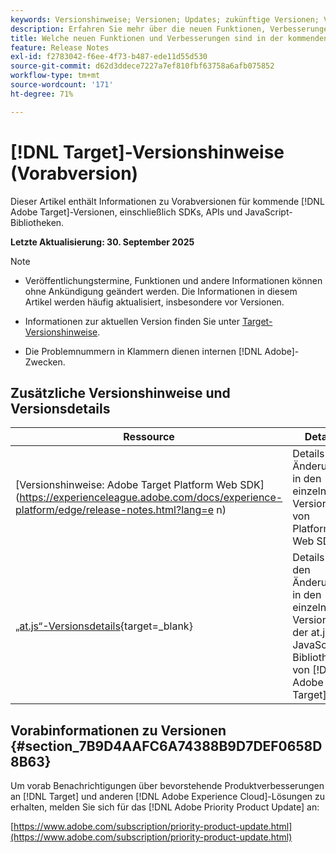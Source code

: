 ```yaml
---
keywords: Versionshinweise; Versionen; Updates; zukünftige Versionen; Verbesserungen; neue Funktionen; Fehlerbehebungen; Updates; Vorabversion; frühzeitiger Zugriff
description: Erfahren Sie mehr über die neuen Funktionen, Verbesserungen und Fehlerbehebungen in der kommenden Version von [!DNL Target] sowie in den zugehörigen SDKs, APIs und JavaScript-Bibliotheken.
title: Welche neuen Funktionen und Verbesserungen sind in der kommenden  [!DNL Target] -Version enthalten?
feature: Release Notes
exl-id: f2783042-f6ee-4f73-b487-ede11d55d530
source-git-commit: d62d3ddece7227a7ef810fbf63758a6afb075852
workflow-type: tm+mt
source-wordcount: '171'
ht-degree: 71%

---
```


# [!DNL Target]-Versionshinweise (Vorabversion)

Dieser Artikel enthält Informationen zu Vorabversionen für kommende [!DNL Adobe Target]-Versionen, einschließlich SDKs, APIs und JavaScript-Bibliotheken.

**Letzte Aktualisierung: 30. September 2025**

>[!NOTE]
>
>* Veröffentlichungstermine, Funktionen und andere Informationen können ohne Ankündigung geändert werden. Die Informationen in diesem Artikel werden häufig aktualisiert, insbesondere vor Versionen.
>
>* Informationen zur aktuellen Version finden Sie unter [Target-Versionshinweise](release-notes.md).
>
>* Die Problemnummern in Klammern dienen internen [!DNL Adobe]-Zwecken.

## Zusätzliche Versionshinweise und Versionsdetails

| Ressource | Details |
|--- |--- |
| [Versionshinweise: Adobe Target Platform Web SDK]&#x200B;(https://experienceleague.adobe.com/docs/experience-platform/edge/release-notes.html?lang=e n) | Details zu Änderungen in den einzelnen Versionen von Platform Web SDK. |
| [„at.js“-Versionsdetails](https://experienceleague.adobe.com/docs/target-dev/developer/client-side/at-js-implementation/target-atjs-versions.html?lang=de){target=_blank} | Details zu den Änderungen in den einzelnen Versionen der at.js-JavaScript-Bibliothek von [!DNL Adobe Target] |

## Vorabinformationen zu Versionen {#section_7B9D4AAFC6A74388B9D7DEF0658D8B63}

Um vorab Benachrichtigungen über bevorstehende Produktverbesserungen an [!DNL Target] und anderen [!DNL Adobe Experience Cloud]-Lösungen zu erhalten, melden Sie sich für das [!DNL Adobe Priority Product Update] an:

[https://www.adobe.com/subscription/priority-product-update.html](https://www.adobe.com/subscription/priority-product-update.html)
